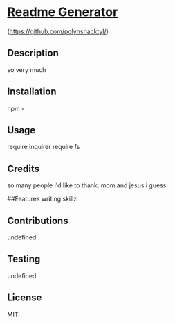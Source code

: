 
# [Readme Generator](https://github.com/polynsnacktyl/readme/)
(https://github.com/polynsnacktyl/)

## Description
so very much 

## Installation 
npm -

## Usage
require inquirer require fs 

## Credits 
so many people i'd like to thank. mom and jesus i guess. 

##Features
writing skillz

## Contributions
undefined

## Testing
undefined

## License
MIT



